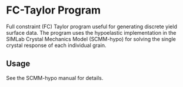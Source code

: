 # FC-Taylor Program

Full constraint (FC) Taylor program useful for generating discrete yield surface data. The program uses the hypoelastic implementation in the SIMLab Crystal Mechanics Model (SCMM-hypo) for solving the single crystal response of each individual grain.

## Usage

See the SCMM-hypo manual for details.
